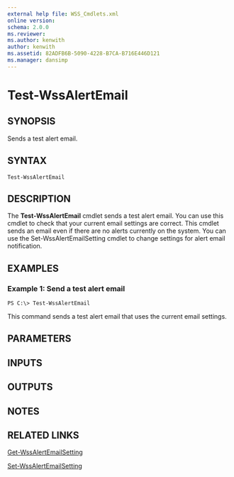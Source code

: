 ```yaml
---
external help file: WSS_Cmdlets.xml
online version: 
schema: 2.0.0
ms.reviewer:
ms.author: kenwith
author: kenwith
ms.assetid: 82ADFB6B-5090-4228-B7CA-B716E446D121
ms.manager: dansimp
---
```


# Test-WssAlertEmail

## SYNOPSIS
Sends a test alert email.

## SYNTAX

```
Test-WssAlertEmail
```

## DESCRIPTION
The **Test-WssAlertEmail** cmdlet sends a test alert email.
You can use this cmdlet to check that your current email settings are correct.
This cmdlet sends an email even if there are no alerts currently on the system.
You can use the Set-WssAlertEmailSetting cmdlet to change settings for alert email notification.

## EXAMPLES

### Example 1: Send a test alert email
```
PS C:\> Test-WssAlertEmail
```

This command sends a test alert email that uses the current email settings.

## PARAMETERS

## INPUTS

## OUTPUTS

## NOTES

## RELATED LINKS

[Get-WssAlertEmailSetting](./Get-WssAlertEmailSetting.md)

[Set-WssAlertEmailSetting](./Set-WssAlertEmailSetting.md)


